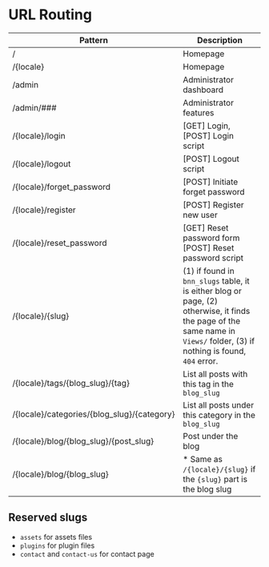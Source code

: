 # URL Routing

| Pattern                                     | Description                |
|---------------------------------------------|----------------------------|
| /                                           | Homepage                   |
| /{locale}                                   | Homepage                   |
| /admin                                      | Administrator dashboard  |
| /admin/###                                  | Administrator features   |
| /{locale}/login                             | [GET] Login, [POST]  Login script |
| /{locale}/logout                            | [POST] Logout script |
| /{locale}/forget_password                   | [POST] Initiate forget password |
| /{locale}/register                          | [POST] Register new user |
| /{locale}/reset_password                    | [GET] Reset password form [POST] Reset password script |
| /{locale}/{slug}                            | (1) if found in `bnn_slugs` table, it is either blog or page, (2) otherwise, it finds the page of the same name in `Views/` folder, (3) if nothing is found, `404` error. |
| /{locale}/tags/{blog_slug}/{tag}            | List all posts with this tag in the `blog_slug` |
| /{locale}/categories/{blog_slug}/{category} | List all posts under this category in the `blog_slug` |
| /{locale}/blog/{blog_slug}/{post_slug}      | Post under the blog |
| /{locale}/blog/{blog_slug}                  | * Same as `/{locale}/{slug}` if the `{slug}` part is the blog slug |

## Reserved slugs

* `assets` for assets files
* `plugins` for plugin files
* `contact` and `contact-us` for contact page

